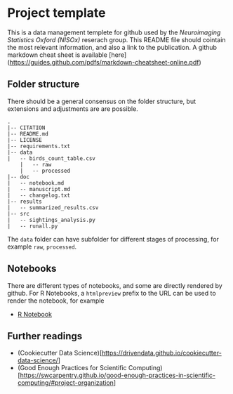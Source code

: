 # Project template

This is a data management templete for github used by the *Neuroimaging Statistics Oxford (NISOx)* reserach group. This README file should cointain the most relevant information, and also a link to the publication. A github markdown cheat sheet is available [here] (https://guides.github.com/pdfs/markdown-cheatsheet-online.pdf)

## Folder structure
There should be a general consensus on the folder structure, but extensions and adjustments are are possible.

	.
	|-- CITATION
	|-- README.md
	|-- LICENSE
	|-- requirements.txt
	|-- data
	|   -- birds_count_table.csv
        |   -- raw
        |   -- processed
	|-- doc
	|   -- notebook.md
	|   -- manuscript.md
	|   -- changelog.txt
	|-- results
	|   -- summarized_results.csv
	|-- src
	|   -- sightings_analysis.py
	|   -- runall.py


The `data` folder can have subfolder for different stages of processing, for example `raw`, `processed`.

## Notebooks

There are different types of notebooks, and some are directly rendered by github. For R Notebooks, a `htmlpreview` prefix to the URL can be used to render the notebook, for example

- [R Notebook](http://htmlpreview.github.com/?https://github.com/schw4b/dm-template/blob/master/analysis/ProjectName.html)


## Further readings

- (Cookiecutter Data Science)[https://drivendata.github.io/cookiecutter-data-science/]
- (Good Enough Practices for Scientific Computing)[https://swcarpentry.github.io/good-enough-practices-in-scientific-computing/#project-organization]
